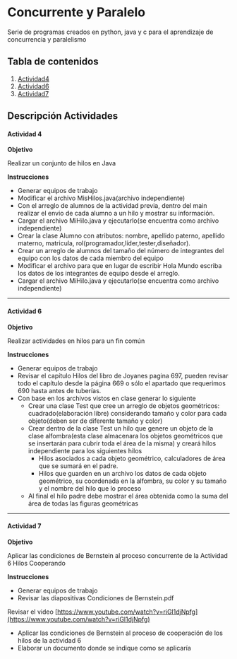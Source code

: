 # Concurrente y Paralelo

Serie de programas creados en python, java y c para el aprendizaje de concurrencia y paralelismo


## Tabla de contenidos

1. [Actividad4](https://github.com/Fatake/Concurrente_Paralelo/tree/master/Activida4 "Actividad4")
2. [Actividad6](https://github.com/Fatake/Concurrente_Paralelo/tree/master/Actividad6 "Actividad6")
3. [Actividad7](https://github.com/Fatake/Concurrente_Paralelo/tree/master/Actividad6 "Actividad7")

## Descripción Actividades

#### Actividad 4

**Objetivo**

Realizar un conjunto de hilos en Java

**Instrucciones**

* Generar equipos de trabajo
* Modificar el archivo MisHilos.java(archivo independiente)
* Con el arreglo de alumnos de la actividad previa, dentro del main realizar el envio de cada alumno a un hilo y mostrar su información.
* Cargar el archivo MiHilo.java y ejecutarlo(se encuentra como archivo independiente)
* Crear la clase Alumno con atributos: nombre, apellido paterno, apellido materno, matricula, rol(programador,líder,tester,diseñador).
* Crear un arreglo de alumnos del tamaño del número de integrantes del equipo con los datos de cada miembro del equipo
* Modificar el archivo para que en lugar de escribir Hola Mundo escriba los datos  de los integrantes de equipo desde el arreglo.
* Cargar el archivo MiHilo.java y ejecutarlo(se encuentra como archivo independiente)

---

#### Actividad 6

**Objetivo**

Realizar actividades en hilos para un fin común

**Instrucciones**

* Generar equipos de trabajo
* Revisar el capítulo Hilos del libro de Joyanes pagina 697, pueden revisar todo el capítulo desde la página 669 o sólo el apartado que requerimos 690 hasta antes de tuberías.
* Con base en los archivos vistos en clase generar lo siguiente
  * Crear una clase Test que cree un arreglo de objetos geométricos:  cuadrado(elaboración libre) considerando tamaño y color para cada objeto(deben ser de diferente tamaño y color)
  * Crear dentro de la clase Test un hilo  que genere un objeto de la clase alfombra(esta clase almacenara los  objetos geométricos que se insertarán para cubrir toda el área de la misma) y creará hilos independiente para los siguientes hilos
    * Hilos asociados a cada objeto geométrico, calculadores de área que  se sumará en el padre.
    * Hilos que guarden en un archivo los datos de cada objeto geométrico, su coordenada en la alfombra, su color y su tamaño y el nombre del hilo que lo proceso
  * Al final el hilo padre debe mostrar el área obtenida como la suma del área de todas las figuras geométricas

---

#### Actividad 7

**Objetivo**

Aplicar las condiciones de Bernstein al proceso concurrente de la Actividad 6 Hilos Cooperando

**Instrucciones**

* Generar equipos de trabajo
* Revisar las diapositivas Condiciones de Bernstein.pdf

Revisar el video [https://www.youtube.com/watch?v=riGl1djNpfg](https://www.youtube.com/watch?v=riGl1djNpfg)

* Aplicar las condiciones de Bernstein al proceso de cooperación de los hilos de la actividad 6
* Elaborar un documento donde se indique como se aplicaría
